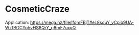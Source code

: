 # CosmeticCraze
Application: https://mega.nz/file/lfomFBjT#eL8sduY_vCpib9UA-WzfBOCYphvHS8QrY_q6mF7uxuQ
